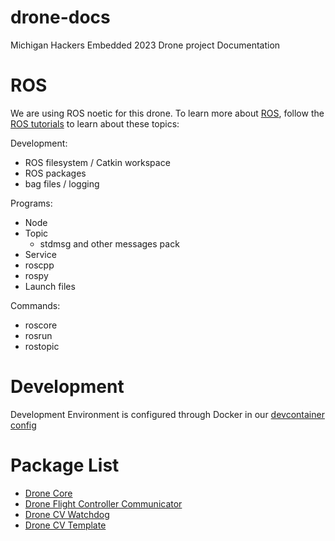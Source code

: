 # drone-docs
Michigan Hackers Embedded 2023 Drone project Documentation

# ROS
We are using ROS noetic for this drone. To learn more about [ROS](https://www.ros.org/), follow the [ROS tutorials](http://wiki.ros.org/ROS/Tutorials) to learn about these topics:

Development:
- ROS filesystem / Catkin workspace
- ROS packages
- bag files / logging

Programs:
- Node
- Topic
  - stdmsg and other messages pack
- Service
- roscpp
- rospy
- Launch files

Commands:
- roscore
- rosrun
- rostopic

# Development

Development Environment is configured through Docker in our [devcontainer config](https://github.com/mh-embed/.devcontainer)

# Package List
- [Drone Core](https://github.com/mh-embed/drone-core)
- [Drone Flight Controller Communicator](https://github.com/mh-embed/drone-flight-controller-node)
- [Drone CV Watchdog](https://github.com/mh-embed/drone-cv-watchdog)
- [Drone CV Template](https://github.com/mh-embed/drone-cv-template)
